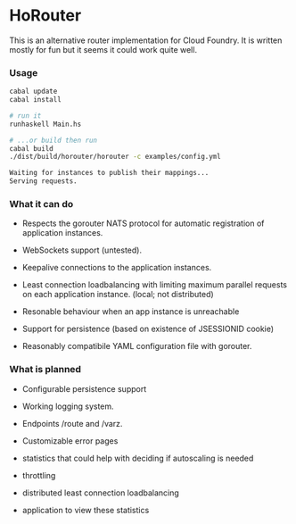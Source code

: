 HoRouter
========

This is an alternative router implementation for Cloud Foundry. It is written mostly
for fun but it seems it could work quite well.

### Usage

```sh
cabal update
cabal install

# run it
runhaskell Main.hs

# ...or build then run
cabal build
./dist/build/horouter/horouter -c examples/config.yml

Waiting for instances to publish their mappings...
Serving requests.

```

### What it can do

* Respects the gorouter NATS protocol for automatic registration of application
  instances.

* WebSockets support (untested).

* Keepalive connections to the application instances.

* Least connection loadbalancing with limiting maximum parallel requests
  on each application instance. (local; not distributed)

* Resonable behaviour when an app instance is unreachable

* Support for persistence (based on existence of JSESSIONID cookie)

* Reasonably compatibile YAML configuration file with gorouter.

### What is planned

* Configurable persistence support

* Working logging system.

* Endpoints /route and /varz.

* Customizable error pages

* statistics that could help with deciding if autoscaling is needed

* throttling

* distributed least connection loadbalancing

* application to view these statistics
